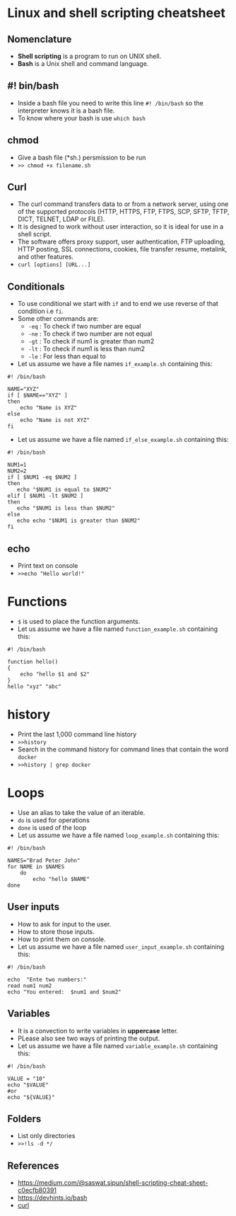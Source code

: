 # Linux and shell scripting cheatsheet

## Nomenclature
- **Shell scripting** is a program to run on UNIX shell. 
- **Bash** is a Unix shell and command language. 


## #! bin/bash
- Inside a bash file you need to write this line `#! /bin/bash` so the interpreter knows it is a bash file. 
- To know where your bash is use `which bash` 

## chmod
- Give a bash file (*sh.) persmission to be run 
- `>> chmod +x filename.sh`

## Curl
- The curl command transfers data to or from a network server, using one of the supported protocols (HTTP, HTTPS, FTP, FTPS, SCP, SFTP, TFTP, DICT, TELNET, LDAP or FILE). 
- It is designed to work without user interaction, so it is ideal for use in a shell script. 
- The software offers proxy support, user authentication, FTP uploading, HTTP posting, SSL connections, cookies, file transfer resume, metalink, and other features. 
- `curl [options] [URL...]`

## Conditionals
- To use conditional we start with `if` and to end we use reverse of that condition i.e `fi`. 
- Some other commands are: 
  - `-eq` : To check if two number are equal 
  - `-ne` : To check if two number are not equal 
  - `-gt` : To check if num1 is greater than num2 
  - `-lt` : To check if num1 is less than num2 
  - `-le` : For less than equal to 
 - Let us assume we have a file names `if_example.sh` containing this:
```
#! /bin/bash

NAME="XYZ"
if [ $NAME=="XYZ" ]
then
    echo "Name is XYZ"
else
    echo "Name is not XYZ"
fi
```
 - Let us assume we have a file named `if_else_example.sh` containing this:
 ```
#! /bin/bash

NUM1=1
NUM2=2
if [ $NUM1 -eq $NUM2 ]
then
    echo "$NUM1 is equal to $NUM2"
elif [ $NUM1 -lt $NUM2 ]
then
    echo "$NUM1 is less than $NUM2"
else
    echo echo "$NUM1 is greater than $NUM2"
fi
```
## echo
- Print text on console
- `>>echo "Hello world!"`

# Functions
- `$` is used to place the function arguments. 
- Let us assume we have a file named `function_example.sh` containing this:
```
#! /bin/bash

function hello()
{
    echo "hello $1 and $2"
}
hello "xyz" "abc"
```

# history
- Print the last 1,000 command line history 
- `>>history`
- Search in the command history for command lines that contain the word `docker` 
- `>>history | grep docker`

# Loops
- Use an alias to take the value of an iterable. 
- `do` is used for operations 
- `done` is used of the loop 
- Let us assume we have a file named `loop_example.sh` containing this:
```
#! /bin/bash

NAMES="Brad Peter John"
for NAME in $NAMES
    do
        echo "hello $NAME"
done
```

## User inputs
- How to ask for input to the user.
- How to store those inputs. 
- How to print them on console. 
- Let us assume we have a file named `user_input_example.sh` containing this:
```
#! /bin/bash

echo  "Ente two numbers:"
read num1 num2
echo "You entered:  $num1 and $num2"
```

## Variables
- It is a convection to write variables in **uppercase** letter. 
- PLease also see two ways of printing the output. 
- Let us assume we have a file named `variable_example.sh` containing this:
```
#! /bin/bash

VALUE = "10"
echo "$VALUE"
#or
echo "${VALUE}"
```

## Folders
- List only directories
- `>>!ls -d */`

## References
- https://medium.com/@saswat.sipun/shell-scripting-cheat-sheet-c0ecfb80391 
- https://devhints.io/bash 
- [curl](https://www.computerhope.com/unix/curl.htm) 
